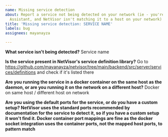 ```yaml
---
name: Missing service detection
about: Report a service not being detected on your network (ie - you're running Home
  Assistant, and NetVisor isn't matching it to a host on your network)
title: 'Missing service detection: SERVICE NAME'
labels: bug
assignees: mayanayza

---
```


**What service isn't being detected?**
Service name

**Is the service present in NetVisor's service definition library?**
Go to https://github.com/mayanayza/netvisor/tree/main/backend/src/server/services/definitions and check if it's listed there

**Are you running the service in a docker container on the same host as the daemon, or are you running it on the network on a different host?**
Docker on same host / different host on network

**Are you using the default ports for the service, or do you have a custom setup? NetVisor uses the standard ports recommended by documentation for the service to detect it, so if you have a custom setup it won't find it. Docker container port mappings are fine as the docker socket integration uses the container ports, not the mapped host ports, to pattern match**
